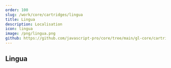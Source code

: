 ```yaml
---
order: 100
slug: /work/core/cartridges/lingua
title: Lingua
description: Localisation
icon: lingua
image: /png/lingua.png
github: https://github.com/javascript-pro/core/tree/main/gl-core/cartridges/Lingua
---
```


## Lingua
